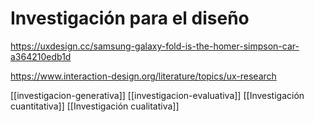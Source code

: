 # Investigación para el diseño

https://uxdesign.cc/samsung-galaxy-fold-is-the-homer-simpson-car-a364210edb1d

https://www.interaction-design.org/literature/topics/ux-research

[[investigacion-generativa]]
[[investigacion-evaluativa]]
[[Investigación cuantitativa]]
[[Investigación cualitativa]]
